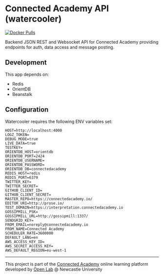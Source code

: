 # Connected Academy API (watercooler)

[![Docker Pulls](https://img.shields.io/docker/pulls/connectedacademy/watercooler.svg)](https://hub.docker.com/r/connectedacademy/watercooler/)

Backend JSON REST and Websocket API for Connected Academy providing endpoints for auth, data access and message posting.

## Development

This app depends on:

- Redis
- OrientDB
- Beanstalk

## Configuration

Watercooler requires the following ENV variables set:

```
HOST=http://localhost:4000
LOGZ_TOKEN=
DEBUG_MODE=true
LIVE_DATA=true
TESTKEY=
ORIENTDB_HOST=orientdb
ORIENTDB_PORT=2424
ORIENTDB_USERNAME=
ORIENTDB_PASSWORD=
ORIENTDB_DB=connectedacademy
REDIS_HOST=redis
REDIS_PORT=6379
TWITTER_KEY=
TWITTER_SECRET=
GITHUB_CLIENT_ID=
GITHUB_CLIENT_SECRET=
MASTER_REPO=https://connectedacademy.io/
EDITOR_URI=http://prose.io/
TEST_DOMAIN=https://interpretation.connectedacademy.io
GOSSIPMILL_PSK=
GOSSIPMILL_URL=http://gossipmill:1337/
SENDGRID_KEY=
FROM_EMAIL=noreply@connectedacademy.io
FROM_NAME=Connected Academy
SCHEDULER_RATE=3600000
DEFAULT_LANG=en
AWS_ACCESS_KEY_ID=
AWS_SECRET_ACCESS_KEY=
AWS_DEFAULT_REGION=eu-west-1
```

----
This project is part of the [Connected Academy](https://connectedacademy.io) online learning platform developed by [Open Lab](https://openlab.ncl.ac.uk) @ Newcastle University